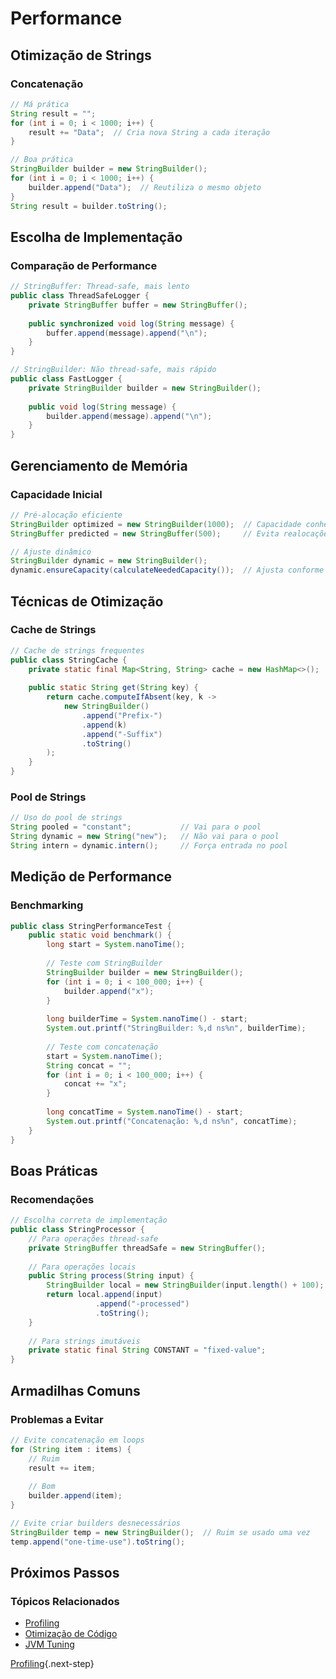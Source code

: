 # Performance

## Otimização de Strings

### Concatenação
```java
// Má prática
String result = "";
for (int i = 0; i < 1000; i++) {
    result += "Data";  // Cria nova String a cada iteração
}

// Boa prática
StringBuilder builder = new StringBuilder();
for (int i = 0; i < 1000; i++) {
    builder.append("Data");  // Reutiliza o mesmo objeto
}
String result = builder.toString();
```

## Escolha de Implementação

### Comparação de Performance
```java
// StringBuffer: Thread-safe, mais lento
public class ThreadSafeLogger {
    private StringBuffer buffer = new StringBuffer();
    
    public synchronized void log(String message) {
        buffer.append(message).append("\n");
    }
}

// StringBuilder: Não thread-safe, mais rápido
public class FastLogger {
    private StringBuilder builder = new StringBuilder();
    
    public void log(String message) {
        builder.append(message).append("\n");
    }
}
```

## Gerenciamento de Memória

### Capacidade Inicial
```java
// Pré-alocação eficiente
StringBuilder optimized = new StringBuilder(1000);  // Capacidade conhecida
StringBuffer predicted = new StringBuffer(500);     // Evita realocações

// Ajuste dinâmico
StringBuilder dynamic = new StringBuilder();
dynamic.ensureCapacity(calculateNeededCapacity());  // Ajusta conforme necessário
```

## Técnicas de Otimização

### Cache de Strings
```java
// Cache de strings frequentes
public class StringCache {
    private static final Map<String, String> cache = new HashMap<>();
    
    public static String get(String key) {
        return cache.computeIfAbsent(key, k -> 
            new StringBuilder()
                .append("Prefix-")
                .append(k)
                .append("-Suffix")
                .toString()
        );
    }
}
```

### Pool de Strings
```java
// Uso do pool de strings
String pooled = "constant";           // Vai para o pool
String dynamic = new String("new");   // Não vai para o pool
String intern = dynamic.intern();     // Força entrada no pool
```

## Medição de Performance

### Benchmarking
```java
public class StringPerformanceTest {
    public static void benchmark() {
        long start = System.nanoTime();
        
        // Teste com StringBuilder
        StringBuilder builder = new StringBuilder();
        for (int i = 0; i < 100_000; i++) {
            builder.append("x");
        }
        
        long builderTime = System.nanoTime() - start;
        System.out.printf("StringBuilder: %,d ns%n", builderTime);
        
        // Teste com concatenação
        start = System.nanoTime();
        String concat = "";
        for (int i = 0; i < 100_000; i++) {
            concat += "x";
        }
        
        long concatTime = System.nanoTime() - start;
        System.out.printf("Concatenação: %,d ns%n", concatTime);
    }
}
```

## Boas Práticas

### Recomendações
```java
// Escolha correta de implementação
public class StringProcessor {
    // Para operações thread-safe
    private StringBuffer threadSafe = new StringBuffer();
    
    // Para operações locais
    public String process(String input) {
        StringBuilder local = new StringBuilder(input.length() + 100);
        return local.append(input)
                   .append("-processed")
                   .toString();
    }
    
    // Para strings imutáveis
    private static final String CONSTANT = "fixed-value";
}
```

## Armadilhas Comuns

### Problemas a Evitar
```java
// Evite concatenação em loops
for (String item : items) {
    // Ruim
    result += item;
    
    // Bom
    builder.append(item);
}

// Evite criar builders desnecessários
StringBuilder temp = new StringBuilder();  // Ruim se usado uma vez
temp.append("one-time-use").toString();
```

## Próximos Passos

### Tópicos Relacionados
- [Profiling](profiling.md)
- [Otimização de Código](code-optimization.md)
- [JVM Tuning](jvm-tuning.md)

[Profiling](profiling.md){.next-step}